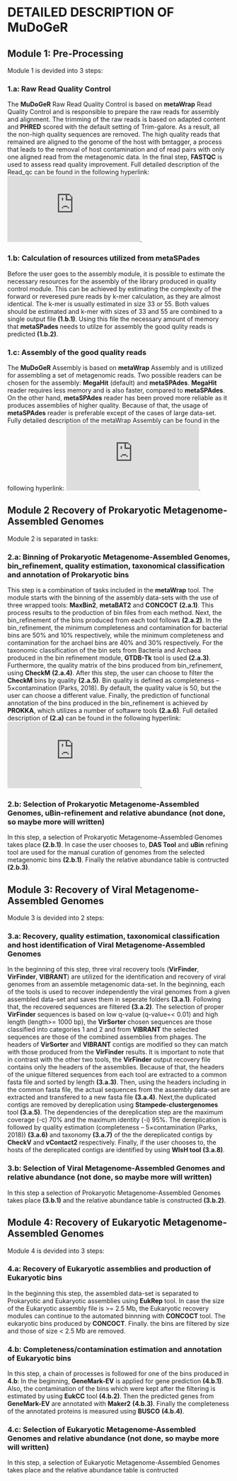 # DETAILED DESCRIPTION OF MuDoGeR

## Module 1: Pre-Processing 
Module 1 is devided into 3 steps:

### 1.a: Raw Read Quality Control
The **MuDoGeR** Raw Read Quality Control is based on **metaWrap** Read Quality Control and is responsible to prepare the raw reads for assembly and alignment. The trimming of the raw reads is based on adapted content and **PHRED** scored with the default setting of Trim-galore. As a result, all the non-high quality sequences are removed. The high quality reads that remained are aligned to the genome of the host with bmtagger, a process that leads to the removal of host contamination and of read pairs with only one aligned read from the metagenomic data. In the final step, **FASTQC** is used to assess read quality improvement. Full detailed description of the Read_qc can be found in the following hyperlink: ![metaWrap Read_qc](https://github.com/bxlab/metaWRAP/blob/master/Module_descriptions.md#read_qc).

### 1.b: Calculation of resources utilized from **metaSPades**
Before the user goes to the assembly module, it is possible to estimate the necessary resources for the assembly of the library produced in quality control module. This can be achieved by estimating the complexity of the forward or reveresed pure reads by k-mer calculation, as they are almost identical. The k-mer is usually estimated in size 33 or 55. Both values should be estimated and  k-mer with sizes of 33 and 55 are combined to a single output file **(1.b.1)**. Using this file the necessary amount of memory that **metaSPades** needs to utilze for assembly the good qulity reads is predicted **(1.b.2)**.

### 1.c: Assembly of the good quality reads
The **MuDoGeR** Assembly is based on **metaWrap** Assembly and is utillized for assembling a set of metagenomic reads. Two possible readers can be chosen for the assembly: **MegaHit** (default) and **metaSPAdes**. **MegaHit** reader requires less memory and is also faster, compared to **metaSPAdes**. On the other hand, **metaSPAdes** reader has been proved more reliable as it produces assemblies of higher quality. Because of that, the usage of **metaSPAdes** reader is preferable except of the cases of large data-set. Fully detailed description of the metaWrap Assembly can be found in the following hyperlink: ![metaWrap Assembly](https://github.com/bxlab/metaWRAP/blob/master/Module_descriptions.md#assembly).  

## Module 2 Recovery of Prokaryotic Metagenome-Assembled Genomes
Module 2 is separated in tasks:

### 2.a: Binning of Prokaryotic Metagenome-Assembled Genomes, bin_refinement, quality estimation, taxonomical classification and annotation of Prokaryotic bins

This step is a combination of tasks included in the **metaWrap** tool. The module starts with the binning of the assembly data-sets with the use of three wrapped tools: **MaxBin2**, **metaBAT2** and **CONCOCT** **(2.a.1)**. This process results to the production of bin files from each method. Next, the bin_refinement of the bins produced from each tool follows **(2.a.2)**. In the bin_refinement, the minimum completeness and contamination for bacterial bins are 50% and 10% respectively, while the minimum completeness and contamination for the archael bins are 40% and 30% respectively. For the taxonomic classification of the bin sets from Bacteria and Archaea produced in the bin refinement module, **GTDB-Tk** tool is used **(2.a.3)**. Furthermore, the quality matrix of the bins produced from bin_refinement, using **CheckM** **(2.a.4)**. After this step, the user can choose to filter the **CheckM** bins by quality **(2.a.5)**. Bin quality is defined as completeness – 5×contamination (Parks, 2018). By default, the quality value is 50, but the user can choose a different value. Finally, the prediction of functional annotation of the bins produced in the bin_refinement is achieved by **PROKKA**, which utilizes a number of softawre tools **(2.a.6)**. Full detailed description of **(2.a)** can be found in the following hyperlink: ![Detailed descriptions of each module](https://github.com/bxlab/metaWRAP/blob/master/Module_descriptions.md). 

### 2.b: Selection of Prokaryotic Metagenome-Assembled Genomes, uBin-refinement and relative abundance (not done, so maybe more will written)

In this step, a selection of Prokaryotic Metagenome-Assembled Genomes takes place **(2.b.1)**. In case the user chooses to, **DAS Tool** and **uBin** refining tool are used for the manual curation of genomes from the selected metagenomic bins **(2.b.1)**. Finally the relative abundance table is contructed **(2.b.3)**. 

## Module 3: Recovery of Viral Metagenome-Assembled Genomes
Module 3 is devided into 2 steps:

### **3.a**: Recovery, quality estimation, taxonomical classification and host identification of Viral Metagenome-Assembled Genomes

In the beginning of this step, three viral recovery tools (**VirFinder**, **VirFinder**, **VIBRANT**) are utilized for the identification and recovery of viral genomes from an assemble metagenomic data-set. In the beginning, each of the tools is used to recover independently the viral genomes from a given assembled data-set and saves them in seperate folders **(3.a.1)**.  Following that, the recovered sequences are filtered **(3.a.2)**. The selection of proper **VirFinder** sequences is based on low q-value (q-value=< 0.01) and high length (length>= 1000 bp), the **VirSorter** chosen sequences are those classified into categories 1 and 2 and from **VIBRANT** the selected sequences are those of the combined assemblies from phages. The headers of **VirSorter** and **VIBRANT** contigs are modified so they can match with those produced from the **VirFinder** results. It is important to note that in contrast with the other two tools, the **VirFinder** output recovery file contains only the headers of the assemblies. Because of that, the headers of the unique filtered sequences from each tool are extracted to a common fasta file and sorted by length **(3.a.3)**. Then, using the headers including in the common fasta file, the actual sequences from the assembly data-set are extracted and transfered to a new fasta file **(3.a.4)**. Next,the duplicated contigs are removed by dereplication using **Stampede-clustergenomes** tool **(3.a.5)**. The dependencies of the dereplication step are the maximum coverage (-c) 70% and the maximum identity (-i) 95%. The dereplication is followed by quality estimation (completeness – 5×contamination (Parks, 2018)) **(3.a.6)** and taxonomy **(3.a.7)** of the the dereplicated contigs by **CheckV** and **vContact2** respectively. Finally, if the user chooses to, the hosts of the dereplicated contigs are identified by using **WIsH tool** **(3.a.8)**.

### **3.b**: Selection of Viral Metagenome-Assembled Genomes and relative abundance (not done, so maybe more will written)

In this step a selection of Prokaryotic Metagenome-Assembled Genomes takes place **(3.b.1)** and the relative abundance table is constructed **(3.b.2)**.

## Module 4: Recovery of Eukaryotic Metagenome-Assembled Genomes
Module 4 is devided into 3 steps:

### 4.a: Recovery of Eukaryotic assemblies and production of Eukaryotic bins

In the beginning this step, the assembled data-set is separated to Prokaryotic and Eukaryotic assemblies using **EukRep** tool. In case the size of the Eukaryotic assembly file is >= 2.5 Mb, the Eukaryotic recovery modules can continue to the automated binnning with **CONCOCT** tool. The eukaryotic bins  produced by **CONCOCT**. Finally. the bins are filtered by size and those of size < 2.5 Mb are removed. 

### 4.b: Completeness/contamination estimation and annotation of Eukaryotic bins

In this step, a chain of processes is followed for one of the bins produced in **4.b**: In the beginning, **GeneMark-EV** is applied for gene prediction **(4.b.1)**. Also, the contamination of the bins which were kept after the filtering is estimated by using **EukCC** tool **(4.b.2)**. Then the predicted genes from **GeneMark-EV** are annotated with **Maker2** **(4.b.3)**. Finally the completeness of the annotated proteins is measured using **BUSCO** **(4.b.4)**. 

### 4.c: Selection of Eukaryotic Metagenome-Assembled Genomes and relative abundance (not done, so maybe more will written)
In this step, a selection of Eukaryotic Metagenome-Assembled Genomes takes place and the relative abundance table is contructed

